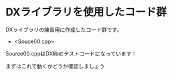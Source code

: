 # DXライブラリを使用したコード群
DXライブラリの練習用に作成したコード群です。
- <Souce00.cpp>

Source00.cppはDXlibのテストコードになっています！

まずはこれで動くかどうか確認しましょう
